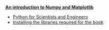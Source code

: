 **[An introduction to Numpy and Matplotlib](https://www.pythonforengineers.com/an-introduction-to-numpy-and-matplotlib/)**

- [Python for Scientists and Engineers](https://www.pythonforengineers.com/python-for-scientists-and-engineers/)
- [Installing the libraries required for the book](https://www.pythonforengineers.com/installing-the-libraries-required-for-the-book/)